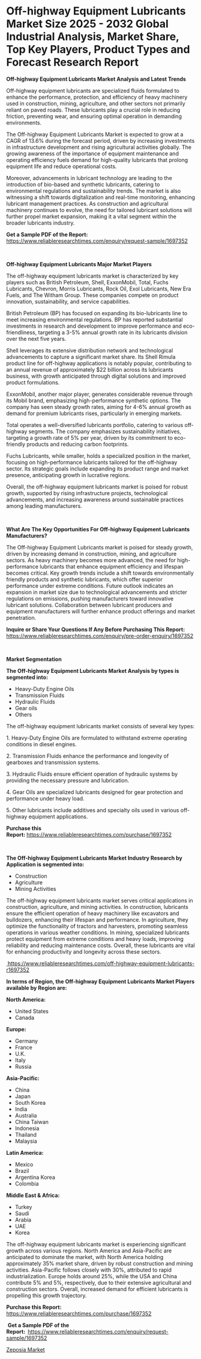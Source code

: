 <p><h1>Off-highway Equipment Lubricants Market Size 2025 - 2032 Global Industrial Analysis, Market Share, Top Key Players, Product Types and Forecast Research Report</h1></p><p><strong>Off-highway Equipment Lubricants Market Analysis and Latest Trends</strong></p>
<p><p>Off-highway equipment lubricants are specialized fluids formulated to enhance the performance, protection, and efficiency of heavy machinery used in construction, mining, agriculture, and other sectors not primarily reliant on paved roads. These lubricants play a crucial role in reducing friction, preventing wear, and ensuring optimal operation in demanding environments.</p><p>The Off-highway Equipment Lubricants Market is expected to grow at a CAGR of 13.6% during the forecast period, driven by increasing investments in infrastructure development and rising agricultural activities globally. The growing awareness of the importance of equipment maintenance and operating efficiency fuels demand for high-quality lubricants that prolong equipment life and reduce operational costs.</p><p>Moreover, advancements in lubricant technology are leading to the introduction of bio-based and synthetic lubricants, catering to environmental regulations and sustainability trends. The market is also witnessing a shift towards digitalization and real-time monitoring, enhancing lubricant management practices. As construction and agricultural machinery continues to evolve, the need for tailored lubricant solutions will further propel market expansion, making it a vital segment within the broader lubricants industry.</p></p>
<p><strong>Get a Sample PDF of the Report:&nbsp;</strong> <a href="https://www.reliableresearchtimes.com/enquiry/request-sample/1697352?utm_campaign=3297&utm_medium=2&utm_source=Github&utm_content=ia&utm_term=27032025&utm_id=off-highway-equipment-lubricants">https://www.reliableresearchtimes.com/enquiry/request-sample/1697352</a></p>
<p>&nbsp;</p>
<p><strong>Off-highway Equipment Lubricants Major Market Players</strong></p>
<p><p>The off-highway equipment lubricants market is characterized by key players such as British Petroleum, Shell, ExxonMobil, Total, Fuchs Lubricants, Chevron, Morris Lubricants, Rock Oil, Exol Lubricants, New Era Fuels, and The Witham Group. These companies compete on product innovation, sustainability, and service capabilities.</p><p>British Petroleum (BP) has focused on expanding its bio-lubricants line to meet increasing environmental regulations. BP has reported substantial investments in research and development to improve performance and eco-friendliness, targeting a 3-5% annual growth rate in its lubricants division over the next five years.</p><p>Shell leverages its extensive distribution network and technological advancements to capture a significant market share. Its Shell Rimula product line for off-highway applications is notably popular, contributing to an annual revenue of approximately $22 billion across its lubricants business, with growth anticipated through digital solutions and improved product formulations.</p><p>ExxonMobil, another major player, generates considerable revenue through its Mobil brand, emphasizing high-performance synthetic options. The company has seen steady growth rates, aiming for 4-6% annual growth as demand for premium lubricants rises, particularly in emerging markets.</p><p>Total operates a well-diversified lubricants portfolio, catering to various off-highway segments. The company emphasizes sustainability initiatives, targeting a growth rate of 5% per year, driven by its commitment to eco-friendly products and reducing carbon footprints.</p><p>Fuchs Lubricants, while smaller, holds a specialized position in the market, focusing on high-performance lubricants tailored for the off-highway sector. Its strategic goals include expanding its product range and market presence, anticipating growth in lucrative regions.</p><p>Overall, the off-highway equipment lubricants market is poised for robust growth, supported by rising infrastructure projects, technological advancements, and increasing awareness around sustainable practices among leading manufacturers.</p></p>
<p>&nbsp;</p>
<p><strong>What Are The Key Opportunities For Off-highway Equipment Lubricants Manufacturers?</strong></p>
<p><p>The Off-highway Equipment Lubricants market is poised for steady growth, driven by increasing demand in construction, mining, and agriculture sectors. As heavy machinery becomes more advanced, the need for high-performance lubricants that enhance equipment efficiency and lifespan becomes critical. Key growth trends include a shift towards environmentally friendly products and synthetic lubricants, which offer superior performance under extreme conditions. Future outlook indicates an expansion in market size due to technological advancements and stricter regulations on emissions, pushing manufacturers toward innovative lubricant solutions. Collaboration between lubricant producers and equipment manufacturers will further enhance product offerings and market penetration.</p></p>
<p><strong>Inquire or Share Your Questions If Any Before Purchasing This Report:</strong> <a href="https://www.reliableresearchtimes.com/enquiry/pre-order-enquiry/1697352?utm_campaign=3297&utm_medium=2&utm_source=Github&utm_content=ia&utm_term=27032025&utm_id=off-highway-equipment-lubricants">https://www.reliableresearchtimes.com/enquiry/pre-order-enquiry/1697352</a></p>
<p>&nbsp;</p>
<p><strong>Market Segmentation</strong></p>
<p><strong>The Off-highway Equipment Lubricants Market Analysis by types is segmented into:</strong></p>
<p><ul><li>Heavy-Duty Engine Oils</li><li>Transmission Fluids</li><li>Hydraulic Fluids</li><li>Gear oils</li><li>Others</li></ul></p>
<p><p>The off-highway equipment lubricants market consists of several key types: </p><p>1. Heavy-Duty Engine Oils are formulated to withstand extreme operating conditions in diesel engines.</p><p>2. Transmission Fluids enhance the performance and longevity of gearboxes and transmission systems.</p><p>3. Hydraulic Fluids ensure efficient operation of hydraulic systems by providing the necessary pressure and lubrication.</p><p>4. Gear Oils are specialized lubricants designed for gear protection and performance under heavy load.</p><p>5. Other lubricants include additives and specialty oils used in various off-highway equipment applications.</p></p>
<p><strong>Purchase this Report:&nbsp;</strong><a href="https://www.reliableresearchtimes.com/purchase/1697352?utm_campaign=3297&utm_medium=2&utm_source=Github&utm_content=ia&utm_term=27032025&utm_id=off-highway-equipment-lubricants">https://www.reliableresearchtimes.com/purchase/1697352</a></p>
<p>&nbsp;</p>
<p><strong>The Off-highway Equipment Lubricants Market Industry Research by Application is segmented into:</strong></p>
<p><ul><li>Construction</li><li>Agriculture</li><li>Mining Activities</li></ul></p>
<p><p>The off-highway equipment lubricants market serves critical applications in construction, agriculture, and mining activities. In construction, lubricants ensure the efficient operation of heavy machinery like excavators and bulldozers, enhancing their lifespan and performance. In agriculture, they optimize the functionality of tractors and harvesters, promoting seamless operations in various weather conditions. In mining, specialized lubricants protect equipment from extreme conditions and heavy loads, improving reliability and reducing maintenance costs. Overall, these lubricants are vital for enhancing productivity and longevity across these sectors.</p></p>
<p><a href="https://www.reliableresearchtimes.com/off-highway-equipment-lubricants-r1697352?utm_campaign=3297&utm_medium=2&utm_source=Github&utm_content=ia&utm_term=27032025&utm_id=off-highway-equipment-lubricants">&nbsp;https://www.reliableresearchtimes.com/off-highway-equipment-lubricants-r1697352</a></p>
<p><strong>In terms of Region, the Off-highway Equipment Lubricants Market Players available by Region are:</strong></p>
<p>
    <p> <strong> North America: </strong>
        <ul>
            <li>United States</li>
            <li>Canada</li>
        </ul>
        </p> 
    <p> <strong> Europe: </strong>
        <ul>
            <li>Germany</li>
            <li>France</li>
            <li>U.K.</li>
            <li>Italy</li>
            <li>Russia</li>
        </ul>
        </p> 
    <p> <strong> Asia-Pacific: </strong>
        <ul>
            <li>China</li>
            <li>Japan</li>
            <li>South Korea</li>
            <li>India</li>
            <li>Australia</li>
            <li>China Taiwan</li>
            <li>Indonesia</li>
            <li>Thailand</li>
            <li>Malaysia</li>
        </ul>
        </p> 
    <p> <strong> Latin America: </strong>
        <ul>
            <li>Mexico</li>
            <li>Brazil</li>
            <li>Argentina Korea</li>
            <li>Colombia</li>
        </ul>
        </p> 
    <p> <strong> Middle East & Africa: </strong>
        <ul>
            <li>Turkey</li>
            <li>Saudi</li>
            <li>Arabia</li>
            <li>UAE</li>
            <li>Korea</li>
        </ul>
    </p>
    </p>
<p><p>The off-highway equipment lubricants market is experiencing significant growth across various regions. North America and Asia-Pacific are anticipated to dominate the market, with North America holding approximately 35% market share, driven by robust construction and mining activities. Asia-Pacific follows closely with 30%, attributed to rapid industrialization. Europe holds around 25%, while the USA and China contribute 5% and 5%, respectively, due to their extensive agricultural and construction sectors. Overall, increased demand for efficient lubricants is propelling this growth trajectory.</p></p>
<p><strong>Purchase this Report: </strong><a href="https://www.reliableresearchtimes.com/purchase/1697352?utm_campaign=3297&utm_medium=2&utm_source=Github&utm_content=ia&utm_term=27032025&utm_id=off-highway-equipment-lubricants">https://www.reliableresearchtimes.com/purchase/1697352</a></p>
<p>&nbsp;<strong>Get a Sample PDF of the Report:&nbsp;&nbsp;</strong><a href="https://www.reliableresearchtimes.com/enquiry/request-sample/1697352?utm_campaign=3297&utm_medium=2&utm_source=Github&utm_content=ia&utm_term=27032025&utm_id=off-highway-equipment-lubricants">https://www.reliableresearchtimes.com/enquiry/request-sample/1697352</a></p>
<p><strong></strong></p>
<p><p><a href="https://github.com/marteionun0/Market-Research-Report-List-1/blob/main/zeposia-market.md?utm_campaign=3297&utm_medium=2&utm_source=Github&utm_content=ia&utm_term=27032025&utm_id=off-highway-equipment-lubricants">Zeposia Market</a></p></p>